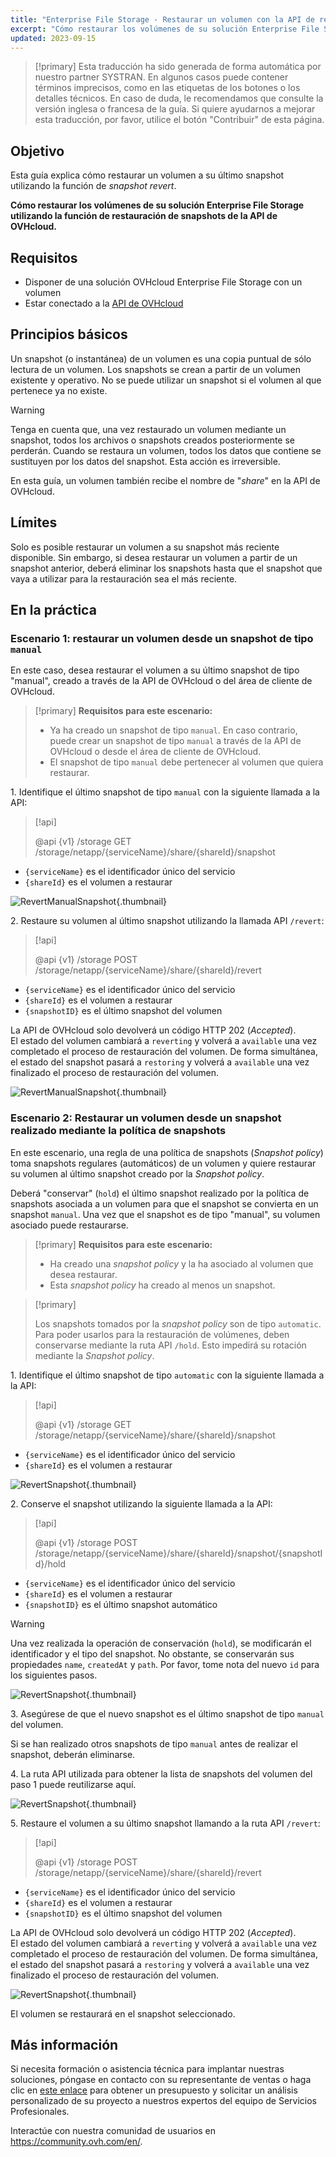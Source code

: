 ```yaml
---
title: "Enterprise File Storage - Restaurar un volumen con la API de restauración de snapshots"
excerpt: "Cómo restaurar los volúmenes de su solución Enterprise File Storage gracias a la funcionalidad de restauración de snapshots que ofrece la API de OVHcloud"
updated: 2023-09-15
---
```


> [!primary]
> Esta traducción ha sido generada de forma automática por nuestro partner SYSTRAN. En algunos casos puede contener términos imprecisos, como en las etiquetas de los botones o los detalles técnicos. En caso de duda, le recomendamos que consulte la versión inglesa o francesa de la guía. Si quiere ayudarnos a mejorar esta traducción, por favor, utilice el botón "Contribuir" de esta página.
>

## Objetivo

Esta guía explica cómo restaurar un volumen a su último snapshot utilizando la función de *snapshot revert*.

**Cómo restaurar los volúmenes de su solución Enterprise File Storage utilizando la función de restauración de snapshots de la API de OVHcloud.**

## Requisitos

- Disponer de una solución OVHcloud Enterprise File Storage con un volumen
- Estar conectado a la [API de OVHcloud](https://ca.api.ovh.com/)

## Principios básicos

Un snapshot (o instantánea) de un volumen es una copia puntual de sólo lectura de un volumen.
Los snapshots se crean a partir de un volumen existente y operativo. No se puede utilizar un snapshot si el volumen al que pertenece ya no existe.

> [!warning]
>
> Tenga en cuenta que, una vez restaurado un volumen mediante un snapshot, todos los archivos o snapshots creados posteriormente se perderán. Cuando se restaura un volumen, todos los datos que contiene se sustituyen por los datos del snapshot. Esta acción es irreversible.
>

En esta guía, un volumen también recibe el nombre de "*share*" en la API de OVHcloud.

## Límites

Solo es posible restaurar un volumen a su snapshot más reciente disponible. Sin embargo, si desea restaurar un volumen a partir de un snapshot anterior, deberá eliminar los snapshots hasta que el snapshot que vaya a utilizar para la restauración sea el más reciente.

## En la práctica

### Escenario 1: restaurar un volumen desde un snapshot de tipo `manual`

En este caso, desea restaurar el volumen a su último snapshot de tipo "manual", creado a través de la API de OVHcloud o del área de cliente de OVHcloud.

> [!primary]
> **Requisitos para este escenario:**
>
> - Ya ha creado un snapshot de tipo `manual`. En caso contrario, puede crear un snapshot de tipo `manual` a través de la API de OVHcloud o desde el área de cliente de OVHcloud.
> - El snapshot de tipo `manual` debe pertenecer al volumen que quiera restaurar.

1\. Identifique el último snapshot de tipo `manual` con la siguiente llamada a la API:

> [!api]
>
> @api {v1} /storage GET /storage/netapp/{serviceName}/share/{shareId}/snapshot
>

- `{serviceName}` es el identificador único del servicio
- `{shareId}` es el volumen a restaurar 

![RevertManualSnapshot](images/use_case_1_step_1.png){.thumbnail}

2\. Restaure su volumen al último snapshot utilizando la llamada API `/revert`: 

> [!api]
>
> @api {v1} /storage POST /storage/netapp/{serviceName}/share/{shareId}/revert
>

- `{serviceName}` es el identificador único del servicio
- `{shareId}` es el volumen a restaurar
- `{snapshotID}` es el último snapshot del volumen

La API de OVHcloud solo devolverá un código HTTP 202 (*Accepted*).<br>
El estado del volumen cambiará a `reverting` y volverá a `available` una vez completado el proceso de restauración del volumen. De forma simultánea, el estado del snapshot pasará a `restoring` y volverá a `available` una vez finalizado el proceso de restauración del volumen.

![RevertManualSnapshot](images/use_case_1_step_2.png){.thumbnail}

### Escenario 2: Restaurar un volumen desde un snapshot realizado mediante la política de snapshots

En este escenario, una regla de una política de snapshots (*Snapshot policy*) toma snapshots regulares (automáticos) de un volumen y quiere restaurar su volumen al último snapshot creado por la *Snapshot policy*.

Deberá "conservar" (`hold`) el último snapshot realizado por la política de snapshots asociada a un volumen para que el snapshot se convierta en un snapshot `manual`. Una vez que el snapshot es de tipo "manual", su volumen asociado puede restaurarse.

> [!primary]
> **Requisitos para este escenario:**
>
> - Ha creado una *snapshot policy* y la ha asociado al volumen que desea restaurar.
> - Esta *snapshot policy* ha creado al menos un snapshot.

> [!primary]
>
> Los snapshots tomados por la *snapshot policy* son de tipo `automatic`. Para poder usarlos para la restauración de volúmenes, deben conservarse mediante la ruta API `/hold`. Esto impedirá su rotación mediante la *Snapshot policy*.
>

1\. Identifique el último snapshot de tipo `automatic` con la siguiente llamada a la API:

> [!api]
>
> @api {v1} /storage GET /storage/netapp/{serviceName}/share/{shareId}/snapshot
>

- `{serviceName}` es el identificador único del servicio
- `{shareId}` es el volumen a restaurar

![RevertSnapshot](images/use_case_2_step_1.png){.thumbnail}

2\. Conserve el snapshot utilizando la siguiente llamada a la API: 

> [!api]
>
> @api {v1} /storage POST /storage/netapp/{serviceName}/share/{shareId}/snapshot/{snapshotId}/hold

- `{serviceName}` es el identificador único del servicio
- `{shareId}` es el volumen a restaurar
- `{snapshotID}` es el último snapshot automático

> [!warning]
>
> Una vez realizada la operación de conservación (`hold`), se modificarán el identificador y el tipo del snapshot. No obstante, se conservarán sus propiedades `name`, `createdAt` y `path`. Por favor, tome nota del nuevo `id` para los siguientes pasos.
>

![RevertSnapshot](images/use_case_2_step_2.png){.thumbnail}

3\. Asegúrese de que el nuevo snapshot es el último snapshot de tipo `manual` del volumen.

Si se han realizado otros snapshots de tipo `manual` antes de realizar el snapshot, deberán eliminarse.

4\. La ruta API utilizada para obtener la lista de snapshots del volumen del paso 1 puede reutilizarse aquí.

![RevertSnapshot](images/use_case_2_step_3.png){.thumbnail}

5\. Restaure el volumen a su último snapshot llamando a la ruta API `/revert`:

> [!api]
>
> @api {v1} /storage POST /storage/netapp/{serviceName}/share/{shareId}/revert
>

- `{serviceName}` es el identificador único del servicio
- `{shareId}` es el volumen a restaurar
- `{snapshotID}` es el último snapshot del volumen

La API de OVHcloud solo devolverá un código HTTP 202 (*Accepted*).<br>
El estado del volumen cambiará a `reverting` y volverá a `available` una vez completado el proceso de restauración del volumen. De forma simultánea, el estado del snapshot pasará a `restoring` y volverá a `available` una vez finalizado el proceso de restauración del volumen.

![RevertSnapshot](images/use_case_2_step_4.png){.thumbnail}

El volumen se restaurará en el snapshot seleccionado.

## Más información <a name="go-further"></a>

Si necesita formación o asistencia técnica para implantar nuestras soluciones, póngase en contacto con su representante de ventas o haga clic en [este enlace](https://www.ovhcloud.com/es/professional-services/) para obtener un presupuesto y solicitar un análisis personalizado de su proyecto a nuestros expertos del equipo de Servicios Profesionales.

Interactúe con nuestra comunidad de usuarios en <https://community.ovh.com/en/>.
